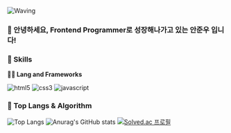 <!-- Header -->

![Waving](https://capsule-render.vercel.app/api?type=waving&height=200&text=Good%20Day%20To%20Code!&fontAlign=40&fontAlignY=40&color=gradient)


### 🙇 안녕하세요, Frontend Programmer로 성장해나가고 있는 안준우 입니다!

<!-- Body -->

### 🦾 Skills
**🧑‍💻 Lang and Frameworks**
<!-- Oracle의 요청으로 Java 로고가 Simple Icons에서 삭제되었기에 대신 OpenJDK의 로고를 사용 -->
![html5](https://img.shields.io/badge/html5-E34F26.svg?&style=for-the-badge&logo=html5&logoColor=white)
![css3](https://img.shields.io/badge/css3-1572B6.svg?&style=for-the-badge&logo=css3&logoColor=white)
![javascript](https://img.shields.io/badge/javascript-F7DF1E.svg?&style=for-the-badge&logo=javascript&logoColor=white)



### 🚌 Top Langs & Algorithm
![Top Langs](https://github-readme-stats.vercel.app/api/top-langs/?username=JW-Ahn0&layout=compact)
 ![Anurag's GitHub stats](https://github-readme-stats.vercel.app/api?username=JW-Ahn0&show_icons=true)
[![Solved.ac
프로필](http://mazassumnida.wtf/api/v2/generate_badge?boj=vota12)](https://solved.ac/profile/vota12)
